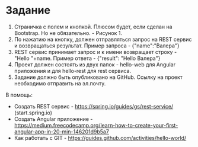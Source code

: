 # Задание

1. Страничка с полем и кнопкой. Плюсом будет, если сделан на Bootstrap. Но не обязательно. - Рисунок 1.
2. По нажатию на кнопку, должен отправляться запрос на REST сервис и возвращаться результат. Пример запроса - {"name":"Валера"}
3. REST сервис принимает запрос и к имени возвращает строку - "Hello "+name. Пример ответа - {"result": "Hello Валера"}
4. Проект должен состоять из двух папок - hello-web для Angular приложения и для hello-rest для rest сервиса.
5. Задание должно быть опубликовано на GitHub. Ссылку на проект необходимо отправить на эл.почту.

В помощь:
- Создать REST сервис - https://spring.io/guides/gs/rest-service/ (start.spring.io)
- Создать Angular приложение - https://medium.freecodecamp.org/learn-how-to-create-your-first-angular-app-in-20-min-146201d9b5a7
- Как работать с GIT - https://guides.github.com/activities/hello-world/
